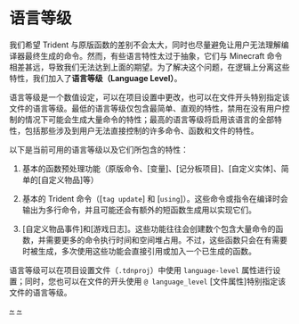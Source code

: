 # 语言等级

我们希望 Trident 与原版函数的差别不会太大，同时也尽量避免让用户无法理解编译器最终生成的命令。然而，有些语言特性太过于抽象，它们与 Minecraft 命令相差甚远，导致我们无法达到上面的期望。为了解决这个问题，在逻辑上分离这些特性，我们加入了**语言等级（Language Level）**。

语言等级是一个数值设定，可以在项目设置中更改，也可以在文件开头特别指定该文件的语言等级。最低的语言等级仅包含最简单、直观的特性，禁用在没有用户控制的情况下可能会生成大量命令的特性；最高的语言等级将启用该语言的全部特性，包括那些涉及到用户无法直接控制的许多命令、函数和文件的特性。

以下是当前可用的语言等级以及它们所包含的特性：

1. 基本的函数预处理功能（原版命令、[变量]、[记分板项目]、[自定义实体]、简单的[自定义物品]等）

2. 基本的 Trident 命令（[`tag update`] 和 [`using`]）。这些命令或指令在编译时会输出为多行命令，并且可能还会有额外的短函数生成用以实现它们。

3. [自定义物品事件]和[游戏日志]。这些功能往往会创建数个包含大量命令的函数，并需要更多的命令执行时间和空间堆占用。不过，这些函数只会在有需要时被生成，多次使用这些功能会直接引用或加入一个已生成的函数。

语言等级可以在项目设置文件（`.tdnproj`）中使用 `language-level` 属性进行设置；同时，您也可以在文件的开头使用 `@ language_level` [文件属性]特别指定该文件的语言等级。

[~](/~link)
[~](/~clink)